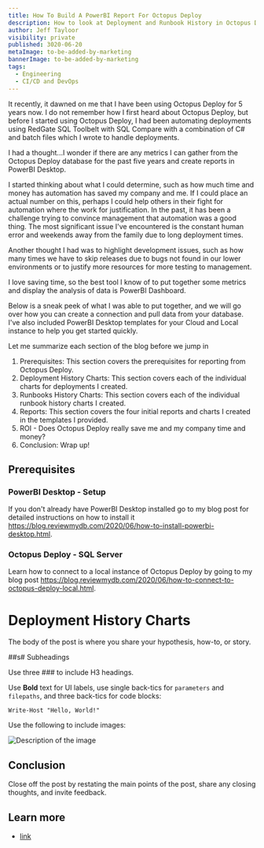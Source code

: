 ```yaml
---
title: How To Build A PowerBI Report For Octopus Deploy
description: How to look at Deployment and Runbook History in Octopus Deploy to analyize. 
author: Jeff Tayloor
visibility: private
published: 3020-06-20
metaImage: to-be-added-by-marketing
bannerImage: to-be-added-by-marketing
tags:
  - Engineering
  - CI/CD and DevOps
---
```


It recently, it dawned on me that I have been using Octopus Deploy for 5 years now. I do not remember how I first heard about Octopus Deploy, but before I started using Octopus Deploy, I had been automating deployments using RedGate SQL Toolbelt with SQL Compare with a combination of C# and batch files which I wrote to handle deployments.

I had a thought...I wonder if there are any metrics I can gather from the Octopus Deploy database for the past five years and create reports in PowerBI Desktop.

I started thinking about what I could determine, such as how much time and money has automation has saved my company and me. If I could place an actual number on this, perhaps I could help others in their fight for automation where the work for justification. In the past, it has been a challenge trying to convince management that automation was a good thing. The most significant issue I've encountered is the constant human error and weekends away from the family due to long deployment times.

Another thought I had was to highlight development issues, such as how many times we have to skip releases due to bugs not found in our lower environments or to justify more resources for more testing to management.


I love saving time, so the best tool I know of to put together some metrics and display the analysis of data is PowerBI Dashboard.

Below is a sneak peek of what I was able to put together, and we will go over how you can create a connection and pull data from your database. I've also included PowerBI Desktop templates for your Cloud and Local instance to help you get started quickly.


Let me summarize each section of the blog before we jump in
1. Prerequisites: This section covers the prerequisites for reporting from Octopus Deploy.
2. Deployment History Charts: This section covers each of the individual charts for deployments I created.
3. Runbooks History Charts: This section covers each of the individual runbook history charts I created.
4. Reports: This section covers the four initial reports and charts I created in the templates I provided.
5. ROI - Does Octopus Deploy really save me and my company time and money?
6. Conclusion: Wrap up!

## Prerequisites

### PowerBI Desktop - Setup
If you don't already have PowerBI Desktop installed go to my blog post for detailed instructions on how to install it https://blog.reviewmydb.com/2020/06/how-to-install-powerbi-desktop.html.

### Octopus Deploy - SQL Server
Learn how to connect to a local instance of Octopus Deploy by going to my blog post https://blog.reviewmydb.com/2020/06/how-to-connect-to-octopus-deploy-local.html.

# Deployment History Charts

The body of the post is where you share your hypothesis, how-to, or story.

##s# Subheadings

Use three ### to include H3 headings.

Use **Bold** text for UI labels, use single back-tics for `parameters` and `filepaths`, and three back-tics for code blocks:

```
Write-Host "Hello, World!"
```

Use the following to include images:

![Description of the image](/path/to/image.png "width=500")

## Conclusion

Close off the post by restating the main points of the post, share any closing thoughts, and invite feedback.

## Learn more

- [link](https://www.example.com/resource)
